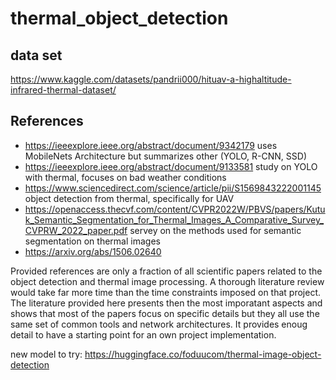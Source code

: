 # thermal_object_detection

## data set
https://www.kaggle.com/datasets/pandrii000/hituav-a-highaltitude-infrared-thermal-dataset/

## References
* https://ieeexplore.ieee.org/abstract/document/9342179 uses MobileNets Architecture but summarizes other (YOLO, R-CNN, SSD)
* https://ieeexplore.ieee.org/abstract/document/9133581 study on YOLO with thermal, focuses on bad weather conditions
* https://www.sciencedirect.com/science/article/pii/S1569843222001145 object detection from thermal, specifically for UAV
* https://openaccess.thecvf.com/content/CVPR2022W/PBVS/papers/Kutuk_Semantic_Segmentation_for_Thermal_Images_A_Comparative_Survey_CVPRW_2022_paper.pdf servey on the methods used for semantic segmentation on thermal images
* https://arxiv.org/abs/1506.02640

Provided references are only a fraction of all scientific papers related to the object detection and thermal image processing. A thorough literature review would take far more time than the time constraints imposed on that project. The literature provided here presents then the most imporatant aspects and shows that most of the papers focus on specific details but they all use the same set of common tools and network architectures. It provides enoug detail to have a starting point for an own project implementation.

new model to try:
https://huggingface.co/foduucom/thermal-image-object-detection
